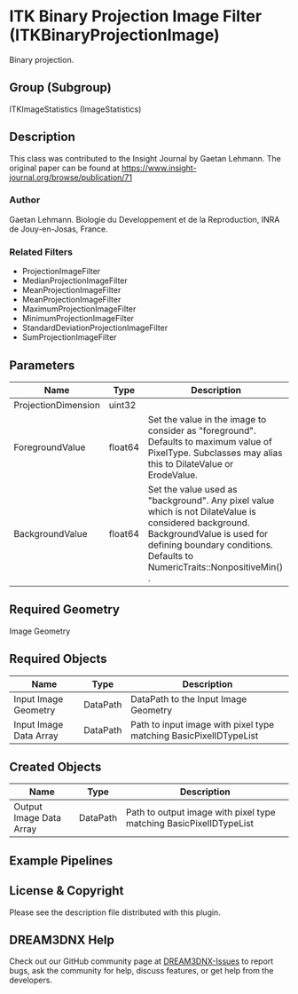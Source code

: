 # ITK Binary Projection Image Filter (ITKBinaryProjectionImage)

Binary projection.

## Group (Subgroup)

ITKImageStatistics (ImageStatistics)

## Description

This class was contributed to the Insight Journal by Gaetan Lehmann. The original paper can be found at https://www.insight-journal.org/browse/publication/71 

### Author

 Gaetan Lehmann. Biologie du Developpement et de la Reproduction, INRA de Jouy-en-Josas, France.

### Related Filters

- ProjectionImageFilter 
- MedianProjectionImageFilter 
- MeanProjectionImageFilter 
- MeanProjectionImageFilter 
- MaximumProjectionImageFilter 
- MinimumProjectionImageFilter 
- StandardDeviationProjectionImageFilter 
- SumProjectionImageFilter

## Parameters

| Name | Type | Description |
|------|------|-------------|
| ProjectionDimension | uint32 |  |
| ForegroundValue | float64 | Set the value in the image to consider as "foreground". Defaults to maximum value of PixelType. Subclasses may alias this to DilateValue or ErodeValue. |
| BackgroundValue | float64 | Set the value used as "background". Any pixel value which is not DilateValue is considered background. BackgroundValue is used for defining boundary conditions. Defaults to NumericTraits<PixelType>::NonpositiveMin() . |

## Required Geometry

Image Geometry

## Required Objects

| Name |Type | Description |
|-----|------|-------------|
| Input Image Geometry | DataPath | DataPath to the Input Image Geometry |
| Input Image Data Array | DataPath | Path to input image with pixel type matching BasicPixelIDTypeList |

## Created Objects

| Name |Type | Description |
|-----|------|-------------|
| Output Image Data Array | DataPath | Path to output image with pixel type matching BasicPixelIDTypeList |

## Example Pipelines


## License & Copyright

Please see the description file distributed with this plugin.


## DREAM3DNX Help

Check out our GitHub community page at [DREAM3DNX-Issues](https://github.com/BlueQuartzSoftware/DREAM3DNX-Issues) to report bugs, ask the community for help, discuss features, or get help from the developers.


